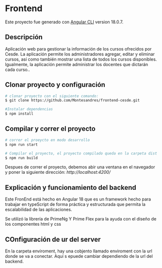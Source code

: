 # Frontend

Este proyecto fue generado con [Angular CLI](https://github.com/angular/angular-cli) version 18.0.7.

## Descripción

Aplicación web para gestionar la información de los cursos ofrecidos por Cesde. La aplicación permite
los administradores agregar, editar y eliminar cursos, así como también mostrar una lista de todos
los cursos disponibles. Igualmente, la aplicación  permite administrar los docentes que
dictarán cada curso..

## Clonar proyecto y configuración

```bash
# clonar proyecto con el siguiente comando:
$ git clone https://github.com/Montesandres/frontend-cesde.git
```

```bash
#Instalar dependencias
$ npm install
```

## Compilar y correr el proyecto

```bash
# correr el proeycto en modo desarrollo
$ npm run start

# Compilar el proyecto, el proyecto compilado queda en la carpeta dist
$ npm run build
```

Despues de correr el proyecto, debemos abir una ventana en el navegador y poner la siguiente dirección: _http://localhost:4200/_

## Explicación y funcionamiento del backend

Este FronEnd está hecho en Angular 18 que es un framework hecho para trabajar en typeScript de forma práctica y estructurada que permita la escalabilidad de las aplicaciones.

Se utilizó la librería de PrimeNg Y Prime Flex para la ayuda con el diseño de los componentes html y css


## COnfiguración de ur del server

En la carpeta enviroment, hay una cobjento llamado enviroment con la url donde se va a conectar. Aquí s epuede cambiar dependiendo de la url del backend.



